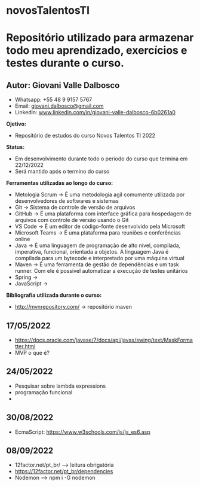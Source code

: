 # novosTalentosTI
# Repositório utilizado para armazenar todo meu aprendizado, exercícios e testes durante o curso.

## Autor: Giovani Valle Dalbosco
- Whatsapp: +55 48 9 9157 5767
- Email: giovani.dalbosco@gmail.com
- Linkedin: www.linkedin.com/in/giovani-valle-dalbosco-6b0261a0

**Ojetivo:**
- Repositório de estudos do curso Novos Talentos TI 2022

**Status:**
- Em desenvolvimento durante todo o periodo do curso que termina em 22/12/2022
- Será mantido após o termino do curso

**Ferramentas utilizadas ao longo do curso:**
- Metologia Scrum -> É uma metodologia agil comumente utilizada por desenvolvedores de softwares e sistemas
- Git -> Sistema de controle de versão de arquivos
- GitHub -> É uma plataforma com interface gráfica para hospedagem de arquivos com controle de versão usando o Git
- VS Code -> É um editor de código-fonte desenvolvido pela Microsoft
- Microsoft Teams -> É uma plataforma para reuniões e conferências online
- Java -> É uma linguagem de programação de alto nível, compilada, imperativa, funcional, orientada a objetos. A linguagem Java é compilada para um bytecode e interpretado por uma máquina virtual
- Maven -> É uma ferramenta de gestão de dependências e um task runner. Com ele é possível automatizar a execução de testes unitários
- Spring ->
- JavaScript ->

**Bibliografia utilizada durante o curso:**

- http://mvnrepository.com/ -> repositório maven

## 17/05/2022

- <https://docs.oracle.com/javase/7/docs/api/javax/swing/text/MaskFormatter.html>
- MVP o que é?

## 24/05/2022

- Pesquisar sobre lambda expressions
- programação funcional
- 

## 30/08/2022

- EcmaScript: https://www.w3schools.com/js/js_es6.asp

##  08/09/2022

- 12factor.net/pt_br/ --> leitura obrigatória
- https://12factor.net/pt_br/dependencies
- Nodemon --> npm i -G nodemon